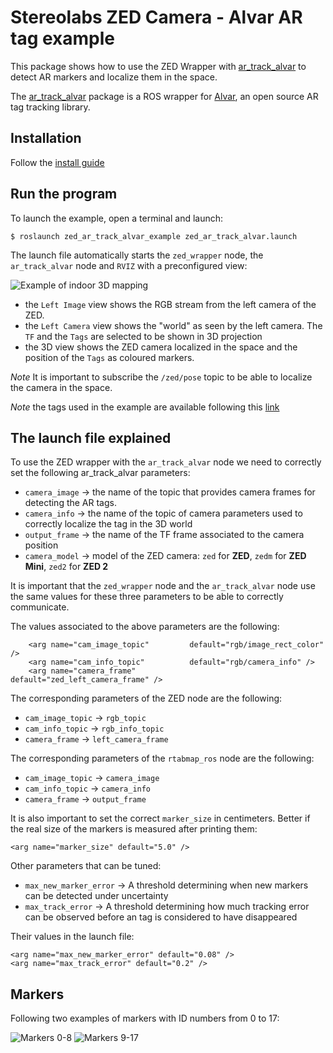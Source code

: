 # Stereolabs ZED Camera - Alvar AR tag example

This package shows how to use the ZED Wrapper with [ar_track_alvar](http://wiki.ros.org/ar_track_alvar) to detect AR markers and localize them in the space.

The [ar_track_alvar](http://wiki.ros.org/ar_track_alvar) package is a ROS wrapper for [Alvar](http://virtual.vtt.fi/virtual/proj2/multimedia/index.html), an open source AR tag tracking library.

## Installation

Follow the [install guide](https://github.com/stereolabs/zed-ros-examples/tree/master/README.md)

## Run the program

To launch the example, open a terminal and launch:

    $ roslaunch zed_ar_track_alvar_example zed_ar_track_alvar.launch

The launch file automatically starts the `zed_wrapper` node, the `ar_track_alvar` node and `RVIZ` with a preconfigured view:

![Example of indoor 3D mapping](images/ar_track_alvar.png)

* the `Left Image` view shows the RGB stream from the left camera of the ZED.
* the `Left Camera` view shows the "world" as seen by the left camera. The `TF` and the `Tags` are selected to be shown in 3D projection
* the 3D view shows the ZED camera localized in the space and the position of the `Tags` as coloured markers.

*Note* It is important to subscribe the `/zed/pose` topic to be able to localize the camera in the space.

*Note* the tags used in the example are available following this [link](images/markers0to8.png)

## The launch file explained

To use the ZED wrapper with the `ar_track_alvar` node we need to correctly set the following ar_track_alvar parameters:

- `camera_image` -> the name of the topic that provides camera frames for detecting the AR tags.
- `camera_info` -> the name of the topic of camera parameters used to correctly localize the tag in the 3D world
- `output_frame` -> the name of the TF frame associated to the camera position
- `camera_model` -> model of the ZED camera: `zed` for **ZED**, `zedm` for **ZED Mini**, `zed2` for **ZED 2**

It is important that the `zed_wrapper` node and the `ar_track_alvar` node use the same values for these three parameters to be able to correctly communicate.

The values associated to the above parameters are the following:

```
    <arg name="cam_image_topic"         default="rgb/image_rect_color" />
    <arg name="cam_info_topic"       	default="rgb/camera_info" />
    <arg name="camera_frame"            default="zed_left_camera_frame" />
```

The corresponding parameters of the ZED node are the following:

- `cam_image_topic` -> `rgb_topic`
- `cam_info_topic` -> `rgb_info_topic`
- `camera_frame` -> `left_camera_frame`

The corresponding parameters of the `rtabmap_ros` node are the following:

- `cam_image_topic` -> `camera_image`
- `cam_info_topic` -> `camera_info`
- `camera_frame` -> `output_frame`

It is also important to set the correct `marker_size` in centimeters. Better if the real size of the markers is measured after printing them:

    <arg name="marker_size" default="5.0" />
    
Other parameters that can be tuned:           
* `max_new_marker_error` -> A threshold determining when new markers can be detected under uncertainty
* `max_track_error` -> A threshold determining how much tracking error can be observed before an tag is considered to have disappeared

Their values in the launch file:

    <arg name="max_new_marker_error" default="0.08" />   
    <arg name="max_track_error" default="0.2" />

## Markers

Following two examples of markers with ID numbers from 0 to 17:

![Markers 0-8](images/markers0to8.png)
![Markers 9-17](images/markers9to17.png)






